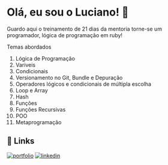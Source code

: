 
# Olá, eu sou o Luciano! 👋
Guardo aqui o treinamento de 21 dias da mentoria torne-se um programador, lógica de programação em ruby!

Temas abordados

1. Lógica de Programação
2. Variveis
3. Condicionais
4. Versionamento no Git, Bundle e Depuração
5. Operadores lógicos e condicionais de múltipla escolha
6. Loop e Array
7. Hash
8. Funções
9. Funções Recursivas
10. POO
11. Metaprogramação





## 🔗 Links
[![portfolio](https://img.shields.io/badge/my_portfolio-000?style=for-the-badge&logo=ko-fi&logoColor=white)](https://lucianovieirapro.com/)
[![linkedin](https://img.shields.io/badge/linkedin-0A66C2?style=for-the-badge&logo=linkedin&logoColor=white)](https://www.linkedin.com/in/lucvieirasi/)